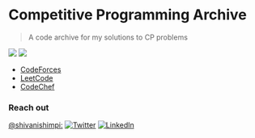 # Competitive Programming Archive
> A code archive for my solutions to CP problems

![](https://img.shields.io/badge/Code-Python_v3.7-informational?style=flat&logo=<LOGO_NAME>&logoColor=white&color=2bbc8a)
![](https://img.shields.io/badge/Shell-Zsh-informational?style=flat&logo=<LOGO_NAME>&logoColor=white&color=5a4fcf)

- [CodeForces](https://github.com/shivanishimpi/CP/tree/main/CodeForces)
- [LeetCode](https://github.com/shivanishimpi/CP/tree/main/LeetCode)
- [CodeChef](https://github.com/shivanishimpi/CP/tree/main/CodeChef)

### Reach out

[@shivanishimpi:](https://github.com/shivanishimpi)
[![Twitter][1.2]][1]
[![LinkedIn][2.2]][2]

[1.2]: https://user-images.githubusercontent.com/26264600/88994487-151cad00-d31b-11ea-8795-da01dd1f29d7.png
[2.2]: https://user-images.githubusercontent.com/26264600/88994287-99226500-d31a-11ea-9a80-a91afd654777.png

[1]: https://twitter.com/ShimpiShivani
[2]: https://www.linkedin.com/in/shivani-shimpi-5113a8170/
